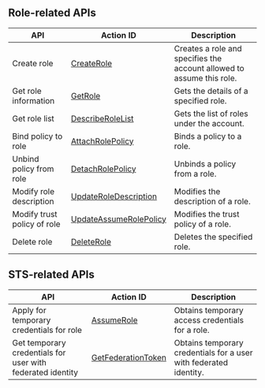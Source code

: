 ## Role-related APIs

| API | Action ID | Description |
| ------------ | ------------ | ------------ |
| Create role | [CreateRole](https://intl.cloud.tencent.com/document/product/598/19381) | Creates a role and specifies the account allowed to assume this role. |
| Get role information | [GetRole](https://intl.cloud.tencent.com/document/product/598/13888) | Gets the details of a specified role. |
| Get role list | [DescribeRoleList](https://intl.cloud.tencent.com/document/product/598/13887) | Gets the list of roles under the account. |
| Bind policy to role | [AttachRolePolicy](https://intl.cloud.tencent.com/document/product/598/13889) | Binds a policy to a role. |
| Unbind policy from role | [DetachRolePolicy](https://intl.cloud.tencent.com/document/product/598/13890) | Unbinds a policy from a role. |
| Modify role description | [UpdateRoleDescription](https://intl.cloud.tencent.com/document/product/598/13891) | Modifies the description of a role. |
| Modify trust policy of role | [UpdateAssumeRolePolicy](https://intl.cloud.tencent.com/document/product/598/13892) | Modifies the trust policy of a role. |
| Delete role | [DeleteRole](https://intl.cloud.tencent.com/document/product/598/13893) | Deletes the specified role. |

## STS-related APIs

| API | Action ID | Description |
| ------------ | ------------ | ------------ |
| Apply for temporary credentials for role | [AssumeRole](https://intl.cloud.tencent.com/document/product/598/13895) | Obtains temporary access credentials for a role. |
| Get temporary credentials for user with federated identity | [GetFederationToken](https://intl.cloud.tencent.com/document/product/598/13896) | Obtains temporary credentials for a user with federated identity. |



